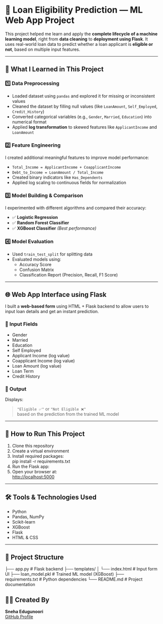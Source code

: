 # 🧠 Loan Eligibility Prediction — ML Web App Project

This project helped me learn and apply the **complete lifecycle of a machine learning model**, right from **data cleaning** to **deployment using Flask**. It uses real-world loan data to predict whether a loan applicant is **eligible or not**, based on multiple input features.

---

## 👣 What I Learned in This Project

### 1️⃣ Data Preprocessing  
- Loaded dataset using `pandas` and explored it for missing or inconsistent values  
- Cleaned the dataset by filling null values (like `LoanAmount`, `Self_Employed`, `Credit_History`)  
- Converted categorical variables (e.g., `Gender`, `Married`, `Education`) into numerical format  
- Applied **log transformation** to skewed features like `ApplicantIncome` and `LoanAmount`  

### 2️⃣ Feature Engineering  
I created additional meaningful features to improve model performance:  
- `Total_Income = ApplicantIncome + CoapplicantIncome`  
- `Debt_to_Income = LoanAmount / Total_Income`  
- Created binary indicators like `Has_Dependents`  
- Applied log scaling to continuous fields for normalization  

### 3️⃣ Model Building & Comparison  
I experimented with different algorithms and compared their accuracy:
- ✅ **Logistic Regression**  
- ✅ **Random Forest Classifier**  
- ✅ **XGBoost Classifier** *(Best performance)*  

### 4️⃣ Model Evaluation  
- Used `train_test_split` for splitting data  
- Evaluated models using:
  - Accuracy Score  
  - Confusion Matrix  
  - Classification Report (Precision, Recall, F1 Score)

---

## 🌐 Web App Interface using Flask

I built a **web-based form** using HTML + Flask backend to allow users to input loan details and get an instant prediction.

### 🔹 Input Fields
- Gender  
- Married  
- Education  
- Self Employed  
- Applicant Income (log value)  
- Coapplicant Income (log value)  
- Loan Amount (log value)  
- Loan Term  
- Credit History  

### 🔹 Output  
Displays:  
> `"Eligible ✅"` or `"Not Eligible ❌"`  
based on the prediction from the trained ML model

---

## 🚀 How to Run This Project

1. Clone this repository  
2. Create a virtual environment  
3. Install required packages:  
pip install -r requirements.txt
4. Run the Flask app:
5. Open your browser at:  
[http://localhost:5000](http://localhost:5000)

---

## 🛠 Tools & Technologies Used

- Python  
- Pandas, NumPy  
- Scikit-learn  
- XGBoost  
- Flask  
- HTML & CSS  

---

## 📂 Project Structure
├── app.py # Flask backend
├── templates/
│ └── index.html # Input form UI
├── loan_model.pkl # Trained ML model (XGBoost)
├── requirements.txt # Python dependencies
└── README.md # Project documentation

## 🙋‍♀️ Created By  
**Sneha Edugunoori**  
[GitHub Profile](https://github.com/Sneha-Edugunoori)

